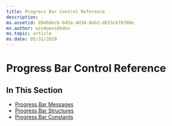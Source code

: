 ```yaml
---
title: Progress Bar Control Reference
description: .
ms.assetid: 89468ecb-045a-4d30-8eb2-db33cbf0780e
ms.author: windowssdkdev
ms.topic: article
ms.date: 05/31/2018
---
```


# Progress Bar Control Reference

## In This Section

-   [Progress Bar Messages](bumper-progress-bar-control-reference-messages.md)
-   [Progress Bar Structures](bumper-progress-bar-control-reference-structures.md)
-   [Progress Bar Constants](bumper-progress-bar-control-reference-constants.md)

 

 




